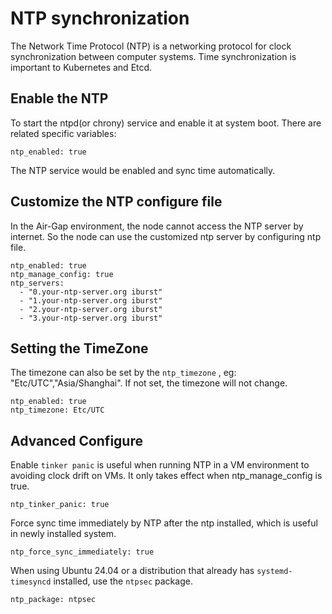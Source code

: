 # NTP synchronization

The Network Time Protocol (NTP) is a networking protocol for clock synchronization between computer systems. Time synchronization is important to Kubernetes and Etcd.

## Enable the NTP

To start the ntpd(or chrony) service and enable it at system boot. There are related specific variables:

```ShellSession
ntp_enabled: true
```

The NTP service would be enabled and sync time automatically.

## Customize the NTP configure file

In the Air-Gap environment, the node cannot access the NTP server by internet. So the node can use the customized ntp server by configuring ntp file.

```ShellSession
ntp_enabled: true
ntp_manage_config: true
ntp_servers:
  - "0.your-ntp-server.org iburst"
  - "1.your-ntp-server.org iburst"
  - "2.your-ntp-server.org iburst"
  - "3.your-ntp-server.org iburst"
```

## Setting the TimeZone

The timezone can also be set by the `ntp_timezone` , eg: "Etc/UTC","Asia/Shanghai". If not set, the timezone will not change.

```ShellSession
ntp_enabled: true
ntp_timezone: Etc/UTC
```

## Advanced Configure

Enable `tinker panic` is useful when running NTP in a VM environment to avoiding clock drift on VMs. It only takes effect when ntp_manage_config is true.

```ShellSession
ntp_tinker_panic: true
```

Force sync time immediately by NTP after the ntp installed, which is useful in newly installed system.

```ShellSession
ntp_force_sync_immediately: true
```

When using Ubuntu 24.04 or a distribution that already has `systemd-timesyncd` installed, use the `ntpsec` package.

```ShellSession
ntp_package: ntpsec
```
